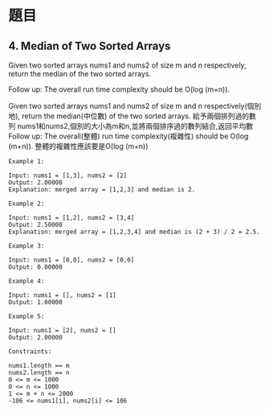 # 題目
## 4. Median of Two Sorted Arrays
Given two sorted arrays nums1 and nums2 of size m and n respectively, return the median of the two sorted arrays.

Follow up: The overall run time complexity should be O(log (m+n)).


Given two sorted arrays nums1 and nums2 of size m and n respectively(個別地), return the median(中位數) of the two sorted arrays.
給予兩個排列過的數列 nums1和nums2,個別的大小為m和n,並將兩個排序過的數列結合,返回平均數
Follow up: The overall(整體) run time complexity(複雜性) should be O(log (m+n)).
整體的複雜性應該要是O(log (m+n))
 


```
Example 1:

Input: nums1 = [1,3], nums2 = [2]
Output: 2.00000
Explanation: merged array = [1,2,3] and median is 2.
```
```
Example 2:

Input: nums1 = [1,2], nums2 = [3,4]
Output: 2.50000
Explanation: merged array = [1,2,3,4] and median is (2 + 3) / 2 = 2.5.
```
```
Example 3:

Input: nums1 = [0,0], nums2 = [0,0]
Output: 0.00000
```
```
Example 4:

Input: nums1 = [], nums2 = [1]
Output: 1.00000
```
```
Example 5:

Input: nums1 = [2], nums2 = []
Output: 2.00000
 ```
```
Constraints:

nums1.length == m
nums2.length == n
0 <= m <= 1000
0 <= n <= 1000
1 <= m + n <= 2000
-106 <= nums1[i], nums2[i] <= 106
```